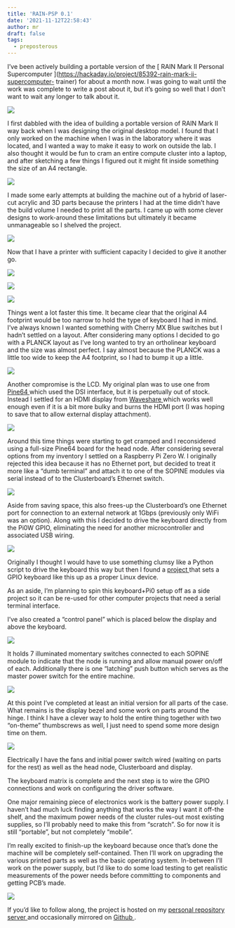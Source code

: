 ```yaml
---
title: 'RAIN-PSP 0.1'
date: '2021-11-12T22:58:43'
author: mr
draft: false
tags:
  - preposterous
---
```

I’ve been actively building a portable version of the [ RAIN Mark II Personal
Supercomputer ](https://hackaday.io/project/85392-rain-mark-ii-supercomputer-
trainer) for about a month now. I was going to wait until the work was
complete to write a post about it, but it’s going so well that I don’t want to
wait any longer to talk about it.

  

![](/assets/4-image0.png)  

  

I first dabbled with the idea of building a portable version of RAIN Mark II
way back when I was designing the original desktop model. I found that I only
worked on the machine when I was in the laboratory where it was located, and I
wanted a way to make it easy to work on outside the lab. I also thought it
would be fun to cram an entire compute cluster into a laptop, and after
sketching a few things I figured out it might fit inside something the size of
an A4 rectangle.

  

![](/assets/4-image1.jpeg)  

  

I made some early attempts at building the machine out of a hybrid of laser-
cut acrylic and 3D parts because the printers I had at the time didn’t have
the build volume I needed to print all the parts. I came up with some clever
designs to work-around these limitations but ultimately it became unmanageable
so I shelved the project.

  

![](/assets/4-image2.jpeg)  

  

Now that I have a printer with sufficient capacity I decided to give it
another go.

  

![](/assets/4-image3.jpeg)  

  

![](/assets/4-image4.jpeg)  

  

![](/assets/4-image12.jpeg)  

  

Things went a lot faster this time. It became clear that the original A4
footprint would be too narrow to hold the type of keyboard I had in mind. I’ve
always known I wanted something with Cherry MX Blue switches but I hadn’t
settled on a layout. After considering many options I decided to go with a
PLANCK layout as I’ve long wanted to try an ortholinear keyboard and the size
was almost perfect. I say almost because the PLANCK was a little too wide to
keep the A4 footprint, so I had to bump it up a little.

  

![](/assets/4-image5.jpeg)  

  

Another compromise is the LCD. My original plan was to use one from [ Pine64
](https://pine64.com/product/7-lcd-touch-screen-panel/) which used the DSI
interface, but it is perpetually out of stock. Instead I settled for an HDMI
display from [ Waveshare
](https://www.waveshare.com/wiki/7inch_HDMI_LCD_\(C\)) which works well enough
even if it is a bit more bulky and burns the HDMI port (I was hoping to save
that to allow external display attachment).

  

![](/assets/4-image6.jpeg)  

  

Around this time things were starting to get cramped and I reconsidered using
a full-size Pine64 board for the head node. After considering several options
from my inventory I settled on a Raspberry Pi Zero W. I originally rejected
this idea because it has no Ethernet port, but decided to treat it more like a
“dumb terminal” and attach it to one of the SOPINE modules via serial instead
of to the Clusterboard’s Ethernet switch.

  

![](/assets/4-image7.jpeg)  

  

Aside from saving space, this also frees-up the Clusterboard’s one Ethernet
port for connection to an external network at 1Gbps (previously only WiFi was
an option). Along with this I decided to drive the keyboard directly from the
Pi0W GPIO, eliminating the need for another microcontroller and associated USB
wiring.

  

![](/assets/4-image8.jpeg)  

  

Originally I thought I would have to use something clumsy like a Python script
to drive the keyboard this way but then I found a [ project
](https://github.com/qmk/qmk_kernel_module) that sets a GPIO keyboard like
this up as a proper Linux device.

  

As an aside, I’m planning to spin this keyboard+Pi0 setup off as a side
project so it can be re-used for other computer projects that need a serial
terminal interface.

  

I’ve also created a “control panel” which is placed below the display and
above the keyboard.

  

![](/assets/4-image9.jpeg)  

  

It holds 7 illuminated momentary switches connected to each SOPINE module to
indicate that the node is running and allow manual power on/off of each.
Additionally there is one “latching” push button which serves as the master
power switch for the entire machine.

  

![](/assets/4-image13.jpeg)  

  

At this point I’ve completed at least an initial version for all parts of the
case. What remains is the display bezel and some work on parts around the
hinge. I think I have a clever way to hold the entire thing together with two
“on-theme” thumbscrews as well, I just need to spend some more design time on
them.

  

![](/assets/4-image10.jpeg)  

  

Electrically I have the fans and initial power switch wired (waiting on parts
for the rest) as well as the head node, Clusterboard and display.

  

The keyboard matrix is complete and the next step is to wire the GPIO
connections and work on configuring the driver software.

  

One major remaining piece of electronics work is the battery power supply. I
haven’t had much luck finding anything that works the way I want it off-the
shelf, and the maximum power needs of the cluster rules-out most existing
supplies, so I’ll probably need to make this from “scratch”. So for now it is
still “portable”, but not completely “mobile”.

  

I’m really excited to finish-up the keyboard because once that’s done the
machine will be completely self-contained. Then I’ll work on upgrading the
various printed parts as well as the basic operating system. In-between I’ll
work on the power supply, but I’d like to do some load testing to get
realistic measurements of the power needs before committing to components and
getting PCB’s made.

  

![](/assets/4-image11.jpeg)  

  

If you’d like to follow along, the project is hosted on my [ personal
repository server ](https://code.jasongullickson.com/jjg/rain-psp) and
occasionally mirrored on [ Github ](https://github.com/jjg/rain-psp) .

  

